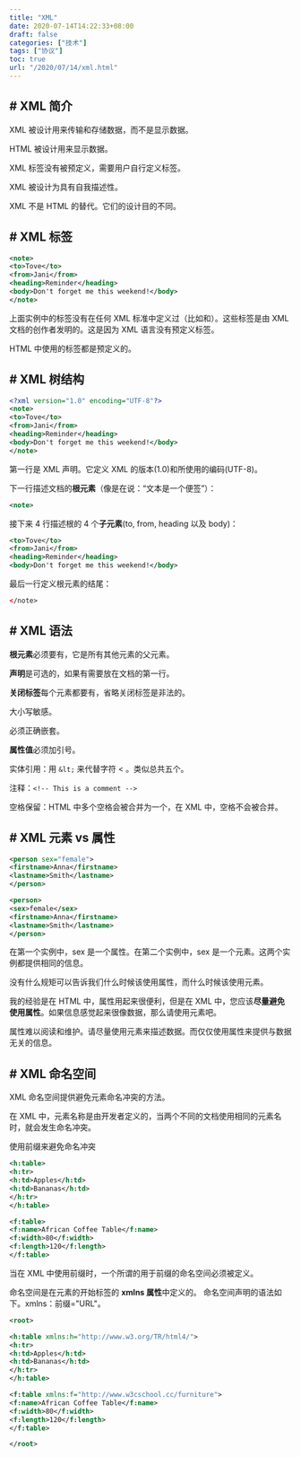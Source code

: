 ```yaml
---
title: "XML"
date: 2020-07-14T14:22:33+08:00
draft: false
categories: ["技术"]
tags: ["协议"]
toc: true
url: "/2020/07/14/xml.html"
---
```


## # XML 简介

XML 被设计用来传输和存储数据，而不是显示数据。

HTML 被设计用来显示数据。

XML 标签没有被预定义，需要用户自行定义标签。

XML 被设计为具有自我描述性。

XML 不是 HTML 的替代。它们的设计目的不同。



## # XML 标签

```xml
<note>
<to>Tove</to>
<from>Jani</from>
<heading>Reminder</heading>
<body>Don't forget me this weekend!</body>
</note>
```

上面实例中的标签没有在任何 XML 标准中定义过（比如<to>和<from>）。这些标签是由 XML 文档的创作者发明的。这是因为 XML 语言没有预定义标签。

HTML 中使用的标签都是预定义的。



## # XML 树结构

```xml
<?xml version="1.0" encoding="UTF-8"?>
<note>
<to>Tove</to>
<from>Jani</from>
<heading>Reminder</heading>
<body>Don't forget me this weekend!</body>
</note>
```

第一行是 XML 声明。它定义 XML 的版本(1.0)和所使用的编码(UTF-8)。

下一行描述文档的**根元素**（像是在说：“文本是一个便签”）：

```xml
<note>
```

接下来 4 行描述根的 4 个**子元素**(to, from, heading 以及 body)：

```xml
<to>Tove</to>
<from>Jani</from>
<heading>Reminder</heading>
<body>Don't forget me this weekend!</body>
```

最后一行定义根元素的结尾：

```xml
</note>
```

## # XML 语法

**根元素**必须要有，它是所有其他元素的父元素。

**声明**是可选的，如果有需要放在文档的第一行。

**关闭标签**每个元素都要有，省略关闭标签是非法的。

大小写敏感。

必须正确嵌套。

**属性值**必须加引号。

实体引用：用 `&lt;` 来代替字符 < 。类似总共五个。

注释：`<!-- This is a comment -->`

空格保留：HTML 中多个空格会被合并为一个，在 XML 中，空格不会被合并。



## # XML 元素 vs 属性

```xml
<person sex="female">
<firstname>Anna</firstname>
<lastname>Smith</lastname>
</person>
```

```xml
<person>
<sex>female</sex>
<firstname>Anna</firstname>
<lastname>Smith</lastname>
</person>
```

在第一个实例中，sex 是一个属性。在第二个实例中，sex 是一个元素。这两个实例都提供相同的信息。

没有什么规矩可以告诉我们什么时候该使用属性，而什么时候该使用元素。

我的经验是在 HTML 中，属性用起来很便利，但是在 XML 中，您应该**尽量避免使用属性**。如果信息感觉起来很像数据，那么请使用元素吧。

属性难以阅读和维护。请尽量使用元素来描述数据。而仅仅使用属性来提供与数据无关的信息。



## # XML 命名空间

XML 命名空间提供避免元素命名冲突的方法。

在 XML 中，元素名称是由开发者定义的，当两个不同的文档使用相同的元素名时，就会发生命名冲突。

使用前缀来避免命名冲突

```xml
<h:table>
<h:tr>
<h:td>Apples</h:td>
<h:td>Bananas</h:td>
</h:tr>
</h:table>

<f:table>
<f:name>African Coffee Table</f:name>
<f:width>80</f:width>
<f:length>120</f:length>
</f:table>
```

当在 XML 中使用前缀时，一个所谓的用于前缀的命名空间必须被定义。

命名空间是在元素的开始标签的 **xmlns 属性**中定义的。
命名空间声明的语法如下。xmlns：前缀="URL"。

```xml
<root>

<h:table xmlns:h="http://www.w3.org/TR/html4/">
<h:tr>
<h:td>Apples</h:td>
<h:td>Bananas</h:td>
</h:tr>
</h:table>

<f:table xmlns:f="http://www.w3cschool.cc/furniture">
<f:name>African Coffee Table</f:name>
<f:width>80</f:width>
<f:length>120</f:length>
</f:table>

</root>
```

